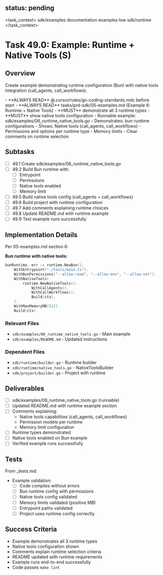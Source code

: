 ## status: pending

<task_context>
<domain>sdk/examples</domain>
<type>documentation</type>
<scope>examples</scope>
<complexity>low</complexity>
<dependencies>sdk/runtime</dependencies>
</task_context>

# Task 49.0: Example: Runtime + Native Tools (S)

## Overview

Create example demonstrating runtime configuration (Bun) with native tools integration (call_agents, call_workflows).

<critical>
- **ALWAYS READ** @.cursor/rules/go-coding-standards.mdc before start
- **ALWAYS READ** tasks/prd-sdk/05-examples.md (Example 6: Runtime + Native Tools)
- **MUST** demonstrate all 3 runtime types
- **MUST** show native tools configuration
</critical>

<requirements>
- Runnable example: sdk/examples/06_runtime_native_tools.go
- Demonstrates: bun runtime configurations
- Shows: Native tools (call_agents, call_workflows)
- Permissions and options per runtime type
- Memory limits
- Clear comments on runtime selection
</requirements>

## Subtasks

- [ ] 49.1 Create sdk/examples/06_runtime_native_tools.go
- [ ] 49.2 Build Bun runtime with:
  - [ ] Entrypoint
  - [ ] Permissions
  - [ ] Native tools enabled
  - [ ] Memory limit
- [ ] 49.5 Build native tools config (call_agents + call_workflows)
- [ ] 49.6 Build project with runtime configuration
- [ ] 49.7 Add comments explaining runtime choices
- [ ] 49.8 Update README.md with runtime example
- [ ] 49.9 Test example runs successfully

## Implementation Details

Per 05-examples.md section 6:

**Bun runtime with native tools:**
```go
bunRuntime, err := runtime.NewBun().
    WithEntrypoint("./tools/main.ts").
    WithBunPermissions("--allow-read", "--allow-env", "--allow-net").
    WithNativeTools(
        runtime.NewNativeTools().
            WithCallAgents().
            WithCallWorkflows().
            Build(ctx),
    ).
    WithMaxMemoryMB(512).
    Build(ctx)
```

### Relevant Files

- `sdk/examples/06_runtime_native_tools.go` - Main example
- `sdk/examples/README.md` - Updated instructions

### Dependent Files

- `sdk/runtime/builder.go` - Runtime builder
- `sdk/runtime/native_tools.go` - NativeToolsBuilder
- `sdk/project/builder.go` - Project with runtime

## Deliverables

- [ ] sdk/examples/06_runtime_native_tools.go (runnable)
- [ ] Updated README.md with runtime example section
- [ ] Comments explaining:
  - Native tools capabilities (call_agents, call_workflows)
  - Permission models per runtime
  - Memory limit configuration
- [ ] Runtime types demonstrated
- [ ] Native tools enabled on Bun example
- [ ] Verified example runs successfully

## Tests

From _tests.md:

- Example validation:
  - [ ] Code compiles without errors
  - [ ] Bun runtime config with permissions
  - [ ] Native tools config validated
  - [ ] Memory limits validated (positive MB)
  - [ ] Entrypoint paths validated
  - [ ] Project uses runtime config correctly

## Success Criteria

- Example demonstrates all 3 runtime types
- Native tools configuration shown
- Comments explain runtime selection criteria
- README updated with runtime requirements
- Example runs end-to-end successfully
- Code passes `make lint`
